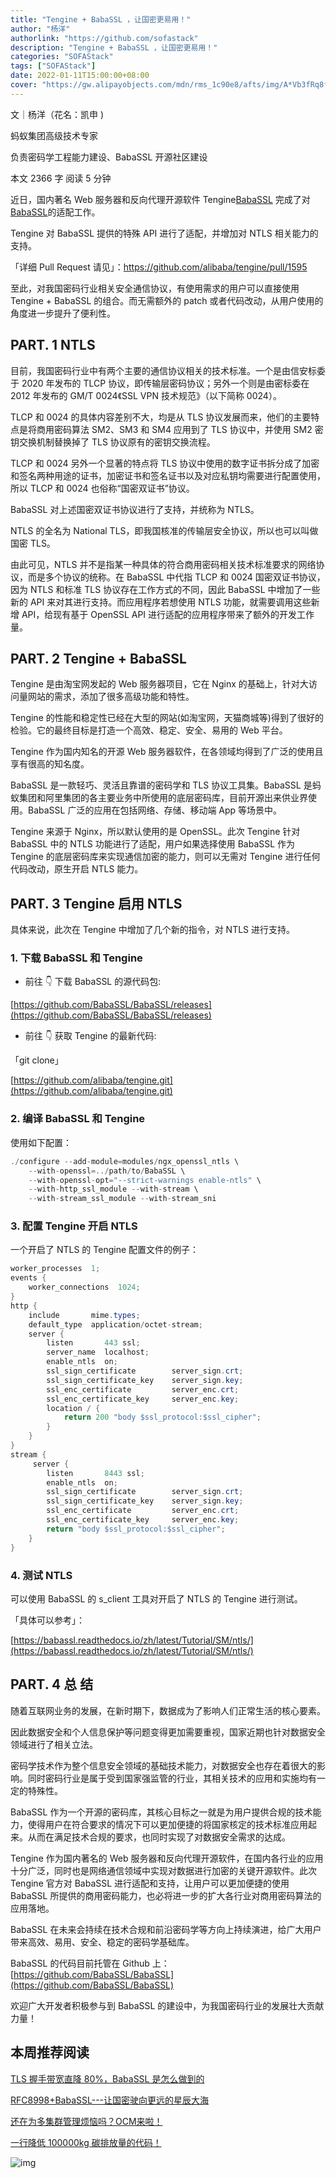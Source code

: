 ```yaml
---
title: "Tengine + BabaSSL ，让国密更易用！"
author: "杨洋"
authorlink: "https://github.com/sofastack"
description: "Tengine + BabaSSL ，让国密更易用！"
categories: "SOFAStack"
tags: ["SOFAStack"]
date: 2022-01-11T15:00:00+08:00
cover: "https://gw.alipayobjects.com/mdn/rms_1c90e8/afts/img/A*Vb3fRq8fMagAAAAAAAAAAAAAARQnAQ"
---
```


文｜杨洋（花名：凯申 )

蚂蚁集团高级技术专家

负责密码学工程能力建设、BabaSSL 开源社区建设

本文 2366 字 阅读 5 分钟

近日，国内著名 Web 服务器和反向代理开源软件 Tengine[BabaSSL](https://tengine.taobao.org) 完成了对 [BabaSSL](https://www.babassl.cn)的适配工作。

Tengine 对 BabaSSL 提供的特殊 API 进行了适配，并增加对 NTLS 相关能力的支持。

「详细 Pull Request 请见」：[https://github.com/alibaba/tengine/pull/1595 ](https://github.com/alibaba/tengine/pull/1595 )

至此，对我国密码行业相关安全通信协议，有使用需求的用户可以直接使用 Tengine + BabaSSL 的组合。而无需额外的 patch 或者代码改动，从用户使用的角度进一步提升了便利性。

## PART. 1 NTLS

目前，我国密码行业中有两个主要的通信协议相关的技术标准。一个是由信安标委于 2020 年发布的 TLCP 协议，即传输层密码协议；另外一个则是由密标委在 2012 年发布的 GM/T 0024《SSL VPN 技术规范》（以下简称 0024）。

TLCP 和 0024 的具体内容差别不大，均是从 TLS 协议发展而来，他们的主要特点是将商用密码算法 SM2、SM3 和 SM4 应用到了 TLS 协议中，并使用 SM2 密钥交换机制替换掉了 TLS 协议原有的密钥交换流程。

TLCP 和 0024 另外一个显著的特点将 TLS 协议中使用的数字证书拆分成了加密和签名两种用途的证书，加密证书和签名证书以及对应私钥均需要进行配置使用，所以 TLCP 和 0024 也俗称“国密双证书”协议。

BabaSSL 对上述国密双证书协议进行了支持，并统称为 NTLS。

NTLS 的全名为 National TLS，即我国核准的传输层安全协议，所以也可以叫做国密 TLS。

由此可见，NTLS 并不是指某一种具体的符合商用密码相关技术标准要求的网络协议，而是多个协议的统称。在 BabaSSL 中代指 TLCP 和 0024 国密双证书协议，因为 NTLS 和标准 TLS 协议存在工作方式的不同，因此 BabaSSL 中增加了一些新的 API 来对其进行支持。而应用程序若想使用 NTLS 功能，就需要调用这些新增 API，给现有基于 OpenSSL API 进行适配的应用程序带来了额外的开发工作量。

## PART. 2 Tengine + BabaSSL

Tengine 是由淘宝网发起的 Web 服务器项目，它在 Nginx 的基础上，针对大访问量网站的需求，添加了很多高级功能和特性。

Tengine 的性能和稳定性已经在大型的网站(如淘宝网，天猫商城等)得到了很好的检验。它的最终目标是打造一个高效、稳定、安全、易用的 Web 平台。

Tengine 作为国内知名的开源 Web 服务器软件，在各领域均得到了广泛的使用且享有很高的知名度。

BabaSSL 是一款轻巧、灵活且靠谱的密码学和 TLS 协议工具集。BabaSSL 是蚂蚁集团和阿里集团的各主要业务中所使用的底层密码库，目前开源出来供业界使用。BabaSSL 广泛的应用在包括网络、存储、移动端 App 等场景中。

Tengine 来源于 Nginx，所以默认使用的是 OpenSSL。此次 Tengine 针对 BabaSSL 中的 NTLS 功能进行了适配，用户如果选择使用 BabaSSL 作为 Tengine 的底层密码库来实现通信加密的能力，则可以无需对 Tengine 进行任何代码改动，原生开启 NTLS 能力。

## PART. 3 Tengine 启用 NTLS

具体来说，此次在 Tengine 中增加了几个新的指令，对 NTLS 进行支持。

### 1. 下载 BabaSSL 和 Tengine 

- 前往 👇 下载 BabaSSL 的源代码包:

[https://github.com/BabaSSL/BabaSSL/releases](https://github.com/BabaSSL/BabaSSL/releases)

- 前往 👇 获取 Tengine 的最新代码:

「git clone」

[https://github.com/alibaba/tengine.git](https://github.com/alibaba/tengine.git)

### 2. 编译 BabaSSL 和 Tengine

使用如下配置：

```java
./configure --add-module=modules/ngx_openssl_ntls \
    --with-openssl=../path/to/BabaSSL \
    --with-openssl-opt="--strict-warnings enable-ntls" \
    --with-http_ssl_module --with-stream \
    --with-stream_ssl_module --with-stream_sni
```

### 3. 配置 Tengine 开启 NTLS 

一个开启了 NTLS 的 Tengine 配置文件的例子：

```java
worker_processes  1;
events {
    worker_connections  1024;
}
http {
    include       mime.types;
    default_type  application/octet-stream;
    server {
        listen       443 ssl;
        server_name  localhost;
        enable_ntls  on;
        ssl_sign_certificate        server_sign.crt;
        ssl_sign_certificate_key    server_sign.key;
        ssl_enc_certificate         server_enc.crt;
        ssl_enc_certificate_key     server_enc.key;
        location / {
            return 200 "body $ssl_protocol:$ssl_cipher";
        }
    }
}
stream {
     server {
        listen       8443 ssl;
        enable_ntls  on;
        ssl_sign_certificate        server_sign.crt;
        ssl_sign_certificate_key    server_sign.key;
        ssl_enc_certificate         server_enc.crt;
        ssl_enc_certificate_key     server_enc.key;
        return "body $ssl_protocol:$ssl_cipher";
    }
}
```

### 4. 测试 NTLS 

可以使用 BabaSSL 的 s_client 工具对开启了 NTLS 的 Tengine 进行测试。

「具体可以参考」：

[https://babassl.readthedocs.io/zh/latest/Tutorial/SM/ntls/](https://babassl.readthedocs.io/zh/latest/Tutorial/SM/ntls/)

## PART. 4 总 结

随着互联网业务的发展，在新时期下，数据成为了影响人们正常生活的核心要素。

因此数据安全和个人信息保护等问题变得更加需要重视，国家近期也针对数据安全领域进行了相关立法。

密码学技术作为整个信息安全领域的基础技术能力，对数据安全也存在着很大的影响。同时密码行业是属于受到国家强监管的行业，其相关技术的应用和实施均有一定的特殊性。

BabaSSL 作为一个开源的密码库，其核心目标之一就是为用户提供合规的技术能力，使得用户在符合要求的情况下可以更加便捷的将国家核定的技术标准应用起来。从而在满足技术合规的要求，也同时实现了对数据安全需求的达成。

Tengine 作为国内著名的 Web 服务器和反向代理开源软件，在国内各行业的应用十分广泛，同时也是网络通信领域中实现对数据进行加密的关键开源软件。此次 Tengine 官方对 BabaSSL 进行适配和支持，让用户可以更加便捷的使用 BabaSSL 所提供的商用密码能力，也必将进一步的扩大各行业对商用密码算法的应用落地。

BabaSSL 在未来会持续在技术合规和前沿密码学等方向上持续演进，给广大用户带来高效、易用、安全、稳定的密码学基础库。

BabaSSL 的代码目前托管在 Github 上：[https://github.com/BabaSSL/BabaSSL](https://github.com/BabaSSL/BabaSSL)

欢迎广大开发者积极参与到 BabaSSL 的建设中，为我国密码行业的发展壮大贡献力量！

## 本周推荐阅读

[TLS 握手带宽直降 80%，BabaSSL 是怎么做到的](https://mp.weixin.qq.com/s?__biz=MzUzMzU5Mjc1Nw==&mid=2247498688&idx=1&sn=7379528f786e0e35db67d1ce7576b5c4&chksm=faa3141acdd49d0ce56d580cc1ea32347c04ecfa1503198c1ec8ce5614ead2bd8169a737250c&scene=21)

[RFC8998+BabaSSL---让国密驶向更远的星辰大海](https://mp.weixin.qq.com/s?__biz=MzUzMzU5Mjc1Nw==&mid=2247490428&idx=1&sn=8ca31baa5c99e0790cdee8a075a7c046&chksm=faa0f4a6cdd77db07f3fb1149b7f6505fe6b8eca5b2e2a724960aee76d9667e3e970c44eef5a&scene=21)

[还在为多集群管理烦恼吗？OCM来啦！](https://mp.weixin.qq.com/s?__biz=MzUzMzU5Mjc1Nw==&mid=2247490574&idx=1&sn=791b8d49759131ea1feb5393e1b51e7c&chksm=faa0f3d4cdd77ac2316b179a24b7c3ac90a08d3768379795d97c18b14a9c69e4b82012c3c097&scene=21)

[一行降低 100000kg 碳排放量的代码！](https://mp.weixin.qq.com/s?__biz=MzUzMzU5Mjc1Nw==&mid=2247499661&idx=1&sn=7c609883a7fd3b6f738bd0c13b82d8e5&chksm=faa31057cdd49941e00d39e0df6dd2e8c91050c0cb33bad124983cd8d732c6f5f2fc0bbdba49&scene=21)

![img](https://gw.alipayobjects.com/zos/bmw-prod/75d7bde6-1f48-4f28-80a4-215f8ec811bd.webp) 
